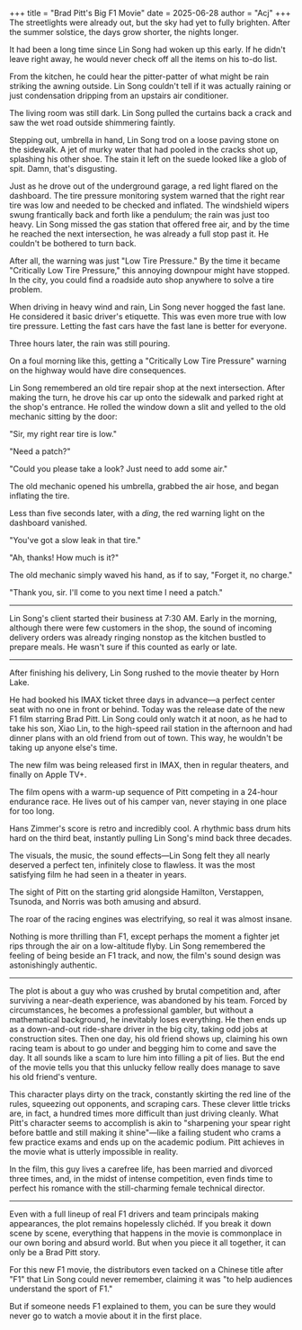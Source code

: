 +++
title = "Brad Pitt's Big F1 Movie"
date = 2025-06-28
author = "Acj"
+++
The streetlights were already out, but the sky had yet to fully brighten. After the summer solstice, the days grow shorter, the nights longer.

It had been a long time since Lin Song had woken up this early. If he didn't leave right away, he would never check off all the items on his to-do list.

From the kitchen, he could hear the pitter-patter of what might be rain striking the awning outside. Lin Song couldn't tell if it was actually raining or just condensation dripping from an upstairs air conditioner.

The living room was still dark. Lin Song pulled the curtains back a crack and saw the wet road outside shimmering faintly.

Stepping out, umbrella in hand, Lin Song trod on a loose paving stone on the sidewalk. A jet of murky water that had pooled in the cracks shot up, splashing his other shoe. The stain it left on the suede looked like a glob of spit. Damn, that's disgusting.

Just as he drove out of the underground garage, a red light flared on the dashboard. The tire pressure monitoring system warned that the right rear tire was low and needed to be checked and inflated. The windshield wipers swung frantically back and forth like a pendulum; the rain was just too heavy. Lin Song missed the gas station that offered free air, and by the time he reached the next intersection, he was already a full stop past it. He couldn't be bothered to turn back.

After all, the warning was just "Low Tire Pressure." By the time it became "Critically Low Tire Pressure," this annoying downpour might have stopped. In the city, you could find a roadside auto shop anywhere to solve a tire problem.

When driving in heavy wind and rain, Lin Song never hogged the fast lane. He considered it basic driver's etiquette. This was even more true with low tire pressure. Letting the fast cars have the fast lane is better for everyone.

Three hours later, the rain was still pouring.

On a foul morning like this, getting a "Critically Low Tire Pressure" warning on the highway would have dire consequences.

Lin Song remembered an old tire repair shop at the next intersection. After making the turn, he drove his car up onto the sidewalk and parked right at the shop's entrance. He rolled the window down a slit and yelled to the old mechanic sitting by the door:

"Sir, my right rear tire is low."

"Need a patch?"

"Could you please take a look? Just need to add some air."

The old mechanic opened his umbrella, grabbed the air hose, and began inflating the tire.

Less than five seconds later, with a *ding*, the red warning light on the dashboard vanished.

"You've got a slow leak in that tire."

"Ah, thanks! How much is it?"

The old mechanic simply waved his hand, as if to say, "Forget it, no charge."

"Thank you, sir. I'll come to you next time I need a patch."

***

Lin Song's client started their business at 7:30 AM. Early in the morning, although there were few customers in the shop, the sound of incoming delivery orders was already ringing nonstop as the kitchen bustled to prepare meals. He wasn't sure if this counted as early or late.

***

After finishing his delivery, Lin Song rushed to the movie theater by Horn Lake.

He had booked his IMAX ticket three days in advance—a perfect center seat with no one in front or behind. Today was the release date of the new F1 film starring Brad Pitt. Lin Song could only watch it at noon, as he had to take his son, Xiao Lin, to the high-speed rail station in the afternoon and had dinner plans with an old friend from out of town. This way, he wouldn't be taking up anyone else's time.

The new film was being released first in IMAX, then in regular theaters, and finally on Apple TV+.

The film opens with a warm-up sequence of Pitt competing in a 24-hour endurance race. He lives out of his camper van, never staying in one place for too long.

Hans Zimmer's score is retro and incredibly cool. A rhythmic bass drum hits hard on the third beat, instantly pulling Lin Song's mind back three decades.

The visuals, the music, the sound effects—Lin Song felt they all nearly deserved a perfect ten, infinitely close to flawless. It was the most satisfying film he had seen in a theater in years.

The sight of Pitt on the starting grid alongside Hamilton, Verstappen, Tsunoda, and Norris was both amusing and absurd.

The roar of the racing engines was electrifying, so real it was almost insane.

Nothing is more thrilling than F1, except perhaps the moment a fighter jet rips through the air on a low-altitude flyby. Lin Song remembered the feeling of being beside an F1 track, and now, the film's sound design was astonishingly authentic.

***

The plot is about a guy who was crushed by brutal competition and, after surviving a near-death experience, was abandoned by his team. Forced by circumstances, he becomes a professional gambler, but without a mathematical background, he inevitably loses everything. He then ends up as a down-and-out ride-share driver in the big city, taking odd jobs at construction sites. Then one day, his old friend shows up, claiming his own racing team is about to go under and begging him to come and save the day. It all sounds like a scam to lure him into filling a pit of lies. But the end of the movie tells you that this unlucky fellow really does manage to save his old friend's venture.

This character plays dirty on the track, constantly skirting the red line of the rules, squeezing out opponents, and scraping cars. These clever little tricks are, in fact, a hundred times more difficult than just driving cleanly. What Pitt's character seems to accomplish is akin to "sharpening your spear right before battle and still making it shine"—like a failing student who crams a few practice exams and ends up on the academic podium. Pitt achieves in the movie what is utterly impossible in reality.

In the film, this guy lives a carefree life, has been married and divorced three times, and, in the midst of intense competition, even finds time to perfect his romance with the still-charming female technical director.

***

Even with a full lineup of real F1 drivers and team principals making appearances, the plot remains hopelessly clichéd. If you break it down scene by scene, everything that happens in the movie is commonplace in our own boring and absurd world. But when you piece it all together, it can only be a Brad Pitt story.

For this new F1 movie, the distributors even tacked on a Chinese title after "F1" that Lin Song could never remember, claiming it was "to help audiences understand the sport of F1."

But if someone needs F1 explained to them, you can be sure they would never go to watch a movie about it in the first place.
